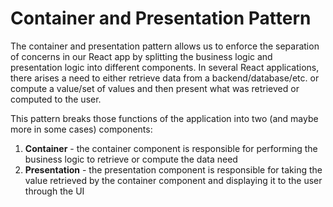 # Container and Presentation Pattern

The container and presentation pattern allows us to enforce the separation of concerns in our React app by splitting the business logic and presentation logic into different components.
In several React applications, there arises a need to either retrieve data from a backend/database/etc. or compute a value/set of values and then present what was retrieved or computed to the user.

This pattern breaks those functions of the application into two (and maybe more in some cases) components:
1. **Container** - the container component is responsible for performing the business logic to retrieve or compute the data need
2. **Presentation** - the presentation component is responsible for taking the value retrieved by the container component and displaying it to the user through the UI